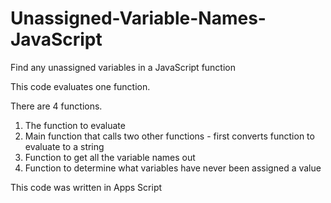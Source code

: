 # Unassigned-Variable-Names-JavaScript
Find any unassigned variables in a JavaScript function

This code evaluates one function.

There are 4 functions.

1. The function to evaluate
2. Main function that calls two other functions - first converts function to evaluate to a string
3. Function to get all the variable names out
4. Function to determine what variables have never been assigned a value

This code was written in Apps Script
